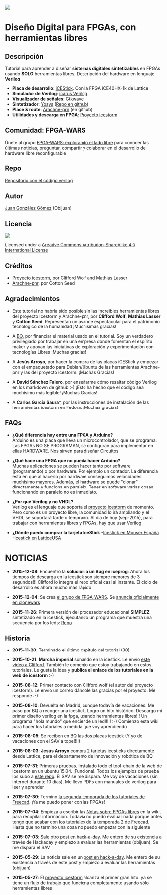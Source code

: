 ![](https://github.com/Obijuan/open-fpga-verilog-tutorial/raw/master/tutorial/doc/images/tutorial-fpga-logo.png)

# Diseño Digital para FPGAs, con herramientas libres

## Descripción

Tutorial para aprender a diseñar **sistemas digitales sintetizables** en FPGAs usando **SOLO** herramientas libres. Descripción del hardware en lenguaje **Verilog**
* **Placa de desarrollo**: [iCEStick](http://www.latticesemi.com/icestick). Con la FPGA iCE40HX-1k de Lattice
* **Simulador de Verilog**: [ícarus Verilog](http://iverilog.icarus.com/) 
* **Visualizador de señales**: [Gtkwave](http://gtkwave.sourceforge.net/)
* **Sintetizador**: [Yosys](http://www.clifford.at/yosys/) ([Repo en github](https://github.com/cliffordwolf/yosys))
* **Place & route**: [Arachne-prn](https://github.com/cseed/arachne-pnr) (en github)
* **Utilidades y descarga en FPGA**: [Proyecto icestorm](http://www.clifford.at/icestorm/)

## Comunidad: FPGA-WARS
Únete al grupo [FPGA-WARS: explorando el lado libre](https://groups.google.com/forum/#!forum/fpga-wars-explorando-el-lado-libre) para conocer las últimas noticias, preguntar, compartir y colaborar en el desarrollo de hardware libre reconfigurable

## Repo

[Repositorio con el código verilog](https://github.com/Obijuan/open-fpga-verilog-tutorial)

## Autor
[Juan González Gómez](http://obijuan.github.io/) (Obijuan)

## Licencia
<img src="https://github.com/Obijuan/open-fpga-verilog-tutorial/raw/master/tutorial/T00-Intro/images/bq-logo-cc-sa-small-150px.png">

Licensed under a  [Creative Commons Attribution-ShareAlike 4.0 International License](http://creativecommons.org/licenses/by-sa/4.0/)

## Créditos
* [Proyecto icestorm](http://www.clifford.at/icestorm/ ), por Clifford Wolf and Mathias Lasser
* [Arachne-pnr](https://github.com/cseed/arachne-pnr), por Cotton Seed 

## Agradecimientos
* Este tutorial no habría sido posible sin las increibles herramientas libres del proyecto Icestorm y Arachne-pnr, por **Clifford Wolf**, **Mathias Lasser** y **Cotton Seed**. Representan un avance espectacular para el patrimonio tecnólogico de la humanidad ¡Muchísimas gracias! 

* A [BQ](http://bq.com), por financiar el material usado en el tutorial. Soy un verdadero privilegiado por trabajar en una empresa donde fomentan el espíritu maker y apoyan las iniciativas de exploración y experimentación con tecnologías Libres ¡Muchas gracias!

* A **Jesús Arroyo**, por hacer la compra de las placas iCEStick y empezar con el empaquetado para Debian/Ubuntu de las herramientas Arachne-pnr y las del proyecto icestorm. ¡Muchas Gracias!

* A **David Sánchez Falero**, por enseñarme cómo resaltar código Verilog en los markdown de github :-) ¡Esto ha hecho que el código sea muchísimo más legible! ¡Muchas Gracias! 

* A **Carlos García Saura***, por las instrucciones de instalación de las herramientas icestorm en Fedora. ¡Muchas gracias!

## FAQs
* **¿Qué diferencia hay entre una FPGA y Arduino?**  
 Arduino es una placa que lleva un microcontrolador, que se programa.  Las FPGAs NO SE PROGRAMAN, se configuran para implementar en ellas HARDWARE. Nos sirven para diseñar Circuitos

* **¿Qué hace una FPGA que no pueda hacer Arduino?**  
Muchas aplicaciones se pueden hacer tanto por software (programando) o por hardware. Por ejemplo un contador. La diferencia está en que al hacerlo por hardware conseguimos velocidades muchísimo mayores. Además, el hardware se puede "clonar" directamente y funciona en paralelo. Tener en software varias cosas funcionando en paralelo no es inmediato.

* **¿Por qué Verilog y no VHDL?**  
Verilog es el lenguaje que soporta el [proyecto icestorm](http://www.clifford.at/icestorm/) de momento. Pero como es un proyecto libre, la comunidad lo irá ampliando y el VHDL se soportará tarde o temprano. Al día de hoy (sep-2015), para trabajar con herramientas libres y FPGAs, hay que usar Verilog

* **¿Dónde puedo comprar la tarjeta IceStick**
-[Icestick en Mouser España ](http://www.mouser.es/new/Lattice-Semiconductor/lattice-icestick-kit/)
-[Icestick en LatticeUSA](http://www.latticesemi.com/icestick)

# NOTICIAS

* **2015-12-08**: Encuentro la **solución a un Bug en iceprog**: Ahora los tiempos de descarga en la icestick son siempre menores de 3 segundos!!!  Clifford lo integra el repo oficial casi al instante. El ciclo de desarrollo es ahora mucho más rápido

* **2015-12-04**: Se crea [el grupo de FPGA-WARS](https://groups.google.com/forum/#!forum/fpga-wars-explorando-el-lado-libre). Se [anuncia oficialmente en clonewars](https://groups.google.com/d/msg/asrob-uc3m-impresoras-3d/Lv6Tjb_3js8/_C4ZTISADAAJ)

* **2015-11-26**: Primera versión del procesador educacional **SIMPLEZ** sintetizado en la icestick, ejecutando un programa que muestra una secuencia por los leds: [Repo](https://github.com/Obijuan/simplez-fpga)

## Historia
* **2015-11-20**: Terminado el último capítulo del tutorial (30)

* **2015-10-21**: **Marcha imperial** sonando en la icestick. Le envío [este vídeo a Clifford](https://www.youtube.com/watch?v=IDU8kHAaLTw). También le comento que estoy trabajando en estos tutoriales.  Le gusta la idea y **publica el enlace de los tutoriales en la web de icestorm** :-)

* **2015-08-12**: Primer contacto con Clifford wolf (el autor del proyecto icestorm). Le envío un correo dándole las gracias por el proyecto. Me responde :-)

* **2015-08-10**: Devuelta en Madrid, aunque todavía de vacaciones. Me paso por BQ a recoger una icestick. Logro un hito histórico: Descargo mi primer diseño verilog en la fpga, usando herramientas libres!!! Un programa "hola mundo" que enciende un led!!!!! :-)  Comienzo esta wiki para hacer los tutoriales a medida que voy aprendiendo

* **2015-08-05**: Se reciben en BQ las dos placas icestick (Y yo de vacaciones con el SAV a tope!!!!)

* **2015-08-03**: **Jesús Arroyo** compra 2 tarjetas icesticks directamente desde Lattice, para el departamento de innovación y robótica de BQ

* **2015-07-31**: Primeras pruebas. Instalado todo el tool-chain de la web de icestorm en un ubuntu 15.04. ¡Funciona!. Todos los ejemplos de prueba los subo a [este repo](https://github.com/Obijuan/mytests/tree/master/verilog). El SAV se me dispara. Me voy de vacaciones (sin internet durante 10 días). Me llevo PDFs con manuales de verilog para leer y aprender

* **2015-07-30**: Termino [la segunda temporada de los tutoriales de Freecad](http://www.iearobotics.com/wiki/index.php?title=Tutorial_Freecad._Temporada_2). ¡Ya me puedo poner con las FPGAs!

* **2015-07-04**: Empieza a escribir las [Notas sobre FPGAs libres](http://www.iearobotics.com/wiki/index.php?title=Obijuan:Notas_sobre_FPGAs_libres) en la wiki, para recopilar información. Todavía no puedo evaluar nada porque antes tengo que acabar con [los tutoriales de la temporada 2 de Freecad](http://www.iearobotics.com/wiki/index.php?title=Tutorial_Freecad._Temporada_2). Hasta que no termino una cosa no puedo empezar con la siguiente

* **2015-07-03**: Sale otro [post en hack-a-day](http://hackaday.com/2015/07/03/hackaday-prize-entry-they-make-fpgas-that-small/). Me entero de su existencia a través de Hackaday y empiezo a evaluar las herramientas (obijuan). Se me dispara el SAV

* **2015-05-29**: La noticia sale en un [post en hack-a-day](http://hackaday.com/2015/05/29/an-open-source-toolchain-for-ice40-fpgas/). Me entero de su existencia a través de este post y empiezo a evaluar las herramientas (obijuan)

* **2015-05-27**: El [proyecto icestorm](http://www.clifford.at/icestorm/) alcanza el primer gran hito: ya se tiene un flujo de trabajo que funciona completamente usando sólo herramientas libres